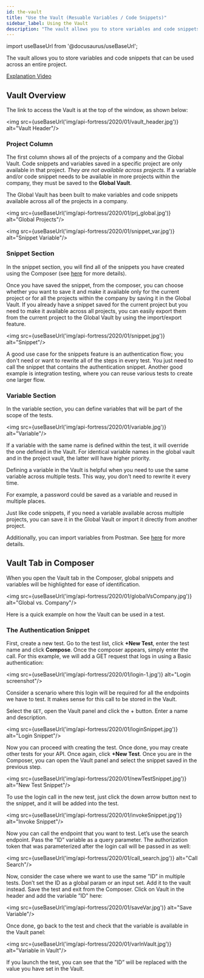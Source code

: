```yaml
---
id: the-vault
title: "Use the Vault (Resuable Variables / Code Snippets)"
sidebar_label: Using the Vault
description: "The vault allows you to store variables and code snippets that can be used across an entire project."
---
```


import useBaseUrl from '@docusaurus/useBaseUrl';

The vault allows you to store variables and code snippets that can be used across an entire project.

[Explanation Video](https://www.youtube.com/watch?v=cBNMi30Fj9Q)

## Vault Overview

The link to access the Vault is at the top of the window, as shown below:

 <img src={useBaseUrl('img/api-fortress/2020/01/vault_header.jpg')} alt="Vault Header"/>

### Project Column

The first column shows all of the projects of a company and the Global Vault. Code snippets and variables saved in a specific project are only available in that project. _They are not available across projects._ If a variable and/or code snippet needs to be available in more projects within the company, they must be saved to the **Global Vault**. 

The Global Vault has been built to make variables and code snippets available across all of the projects in a company.

 <img src={useBaseUrl('img/api-fortress/2020/01/prj_global.jpg')} alt="Global Projects"/>


 <img src={useBaseUrl('img/api-fortress/2020/01/snippet_var.jpg')} alt="Snippet Variable"/>

### Snippet Section

In the snippet section, you will find all of the snippets you have created using the Composer (see [here](/api-testing/mark2/reference/composer-snippets) for more details). 

Once you have saved the snippet, from the composer, you can choose whether you want to save it and make it available only for the current project or for all the projects within the company by saving it in the Global Vault. If you already have a snippet saved for the current project but you need to make it available across all projects, you can easily export them from the current project to the Global Vault by using the import/export feature. 

<img src={useBaseUrl('img/api-fortress/2020/01/snippet.jpg')} alt="Snippet"/>

A good use case for the snippets feature is an authentication flow; you don't need or want to rewrite all of the steps in every test. You just need to call the snippet that contains the authentication snippet. Another good example is integration testing, where you can reuse various tests to create one larger flow.

### Variable Section

In the variable section, you can define variables that will be part of the scope of the tests.

<img src={useBaseUrl('img/api-fortress/2020/01/variable.jpg')} alt="Variable"/>


If a variable with the same name is defined within the test, it will override the one defined in the Vault. For identical variable names in the global vault and in the project vault, the latter will have higher priority.

Defining a variable in the Vault is helpful when you need to use the same variable across multiple tests. This way, you don't need to rewrite it every time. 

For example, a password could be saved as a variable and reused in multiple places.

Just like code snippets, if you need a variable available across multiple projects, you can save it in the Global Vault or import it directly from another project.

Additionally, you can import variables from Postman. See [here](/api-testing/mark2/quick-start/importing-postman-collections/) for more details.

## Vault Tab in Composer

When you open the Vault tab in the Composer, global snippets and variables will be highlighted for ease of identification.

 <img src={useBaseUrl('img/api-fortress/2020/01/globalVsCompany.jpg')} alt="Global vs. Company"/>

Here is a quick example on how the Vault can be used in a test.

### The Authentication Snippet

First, create a new test. Go to the test list, click **+New Test**, enter the test name and click **Compose**. Once the composer appears, simply enter the call. For this example, we will add a GET request that logs in using a Basic authentication:

<img src={useBaseUrl('img/api-fortress/2020/01/login-1.jpg')} alt="Login screenshot"/>

Consider a scenario where this login will be required for all the endpoints we have to test. It makes sense for this call to be stored in the Vault.

Select the `GET`, open the Vault panel and click the + button. Enter a name and description.

<img src={useBaseUrl('img/api-fortress/2020/01/loginSnippet.jpg')} alt="Login Snippet"/>

Now you can proceed with creating the test. Once done, you may create other tests for your API. Once again, click **+New Test**. Once you are in the Composer, you can open the Vault panel and select the snippet saved in the previous step.

<img src={useBaseUrl('img/api-fortress/2020/01/newTestSnippet.jpg')} alt="New Test Snippet"/>

To use the login call in the new test, just click the down arrow button next to the snippet, and it will be added into the test.

<img src={useBaseUrl('img/api-fortress/2020/01/invokeSnippet.jpg')} alt="Invoke Snippet"/>

Now you can call the endpoint that you want to test. Let’s use the search endpoint. Pass the ”ID” variable as a query parameter. The authorization token that was parameterized after the login call will be passed in as well:

<img src={useBaseUrl('img/api-fortress/2020/01/call_search.jpg')} alt="Call Search"/>

Now, consider the case where we want to use the same ”ID” in multiple tests. Don’t set the ID as a global param or an input set. Add it to the vault instead. Save the test and exit from the Composer. Click on Vault in the header and add the variable ”ID” here:

<img src={useBaseUrl('img/api-fortress/2020/01/saveVar.jpg')} alt="Save Variable"/>

Once done, go back to the test and check that the variable is available in the Vault panel:

<img src={useBaseUrl('img/api-fortress/2020/01/varInVault.jpg')} alt="Variable in Vault"/>

If you launch the test, you can see that the ”ID” will be replaced with the value you have set in the Vault.